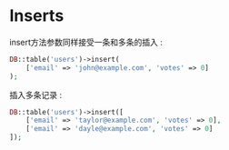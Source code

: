 # Inserts

insert方法参数同样接受一条和多条的插入 : 

```php
DB::table('users')->insert(
    ['email' => 'john@example.com', 'votes' => 0]
);
```

插入多条记录 : 

```php
DB::table('users')->insert([
    ['email' => 'taylor@example.com', 'votes' => 0],
    ['email' => 'dayle@example.com', 'votes' => 0]
]);
```



